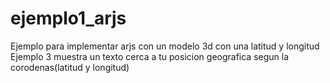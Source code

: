 # ejemplo1_arjs
Ejemplo para implementar arjs con un modelo 3d con una latitud y longitud
Ejemplo 3 muestra un texto cerca a tu posicion geografica segun la corodenas(latitud y longitud)
